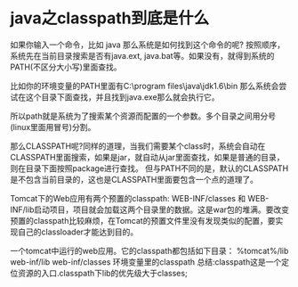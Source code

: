 # java之classpath到底是什么

如果你输入一个命令，比如
java
那么系统是如何找到这个命令的呢?
按照顺序，系统先在当前目录搜索是否有java.ext, java.bat等。如果没有，就得到系统的PATH(不区分大小写)里面查找。

比如你的环境变量的PATH里面有C:\program files\java\jdk1.6\bin
那么系统会尝试在这个目录下面查找，并且找到java.exe那么就会执行它。

所以path就是系统为了搜索某个资源而配置的一个参数。多个目录之间用分号(linux里面用冒号)分割。

那么CLASSPATH呢?同样的道理，当我们需要某个class时，系统会自动在CLASSPATH里面搜索，如果是jar，就自动从jar里面查找，如果是普通的目录，则在目录下面按照package进行查找。
但与PATH不同的是，默认的CLASSPATH是不包含当前目录的，这也是CLASSPATH里面要包含一个点的道理了。

Tomcat下的Web应用有两个预置的classpath: WEB-INF/classes 和 WEB-INF/lib启动项目，项目就会加载这两个目录里的数据。这是war包的堆满。要改变预置的classpath比较麻烦，在Tomcat的预置文件里没有发现类似的配置，要实现自己的classloader才能达到目的。

一个tomcat中运行的web应用。它的classpath都包括如下目录：
%tomcat%/lib
web-inf/lib
web-inf/classes
环境变量里的classpath
总结:classpath这是一个定位资源的入口.classpath下lib的优先级大于classes;